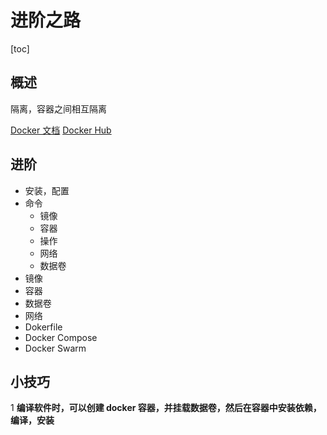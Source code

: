 # 进阶之路

[toc]

## 概述

隔离，容器之间相互隔离

[Docker 文档](https://docs.docker.com)
[Docker Hub](https://hub.docker.com)

## 进阶

- 安装，配置
- 命令
  - 镜像
  - 容器
  - 操作
  - 网络
  - 数据卷
- 镜像
- 容器
- 数据卷
- 网络
- Dokerfile
- Docker Compose
- Docker Swarm

## 小技巧

1 **编译软件时，可以创建 docker 容器，并挂载数据卷，然后在容器中安装依赖，编译，安装**
